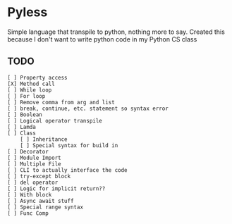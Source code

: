 # Pyless

Simple language that transpile to python, nothing more to say. Created this because I don't want to write python code in my Python CS class

## TODO

```
[ ] Property access
[X] Method call
[ ] While loop
[ ] For loop
[ ] Remove comma from arg and list
[ ] break, continue, etc. statement so syntax error
[ ] Boolean
[ ] Logical operator transpile
[ ] Lamda
[ ] Class
    [ ] Inheritance
    [ ] Special syntax for build in
[ ] Decorator
[ ] Module Import
[ ] Multiple File
[ ] CLI to actually interface the code
[ ] try-except block
[ ] del operator
[ ] Logic for implicit return??
[ ] With block
[ ] Async await stuff
[ ] Special range syntax
[ ] Func Comp
```
